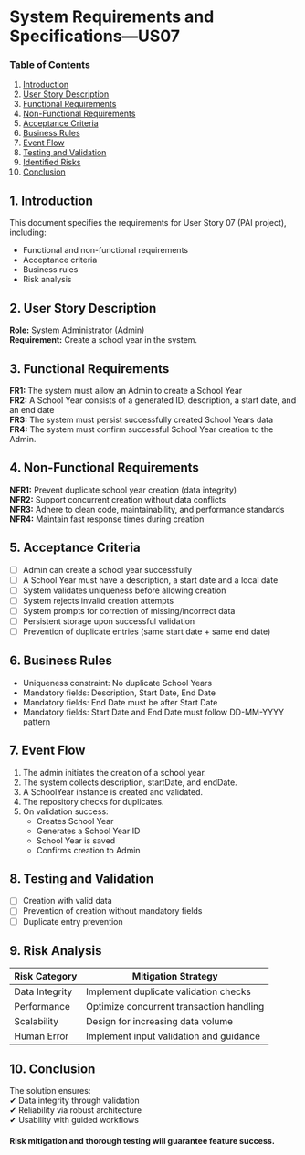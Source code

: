 # System Requirements and Specifications—US07 #

### Table of Contents

1. [Introduction](#1-introduction)
2. [User Story Description](#2-user-story-description)
3. [Functional Requirements](#3-functional-requirements)
4. [Non-Functional Requirements](#4-non-functional-requirements)
5. [Acceptance Criteria](#5-acceptance-criteria)
6. [Business Rules](#6-business-rules)
7. [Event Flow](#7-event-flow)
8. [Testing and Validation](#8-testing-and-validation)
9. [Identified Risks](#9-risk-analysis)
10. [Conclusion](#10-conclusion)

## 1. Introduction
This document specifies the requirements for User Story 07 (PAI project), including:
- Functional and non-functional requirements
- Acceptance criteria
- Business rules
- Risk analysis  

## 2. User Story Description
**Role:** System Administrator (Admin)  
**Requirement:** Create a school year in the system.

## 3. Functional Requirements
**FR1:** The system must allow an Admin to create a School Year  
**FR2:** A School Year consists of a generated ID, description, a start date, and an end date  
**FR3:** The system must persist successfully created School Years data  
**FR4:** The system must confirm successful School Year creation to the Admin.

## 4. Non-Functional Requirements
**NFR1:** Prevent duplicate school year creation (data integrity)  
**NFR2:** Support concurrent creation without data conflicts  
**NFR3:** Adhere to clean code, maintainability, and performance standards  
**NFR4:** Maintain fast response times during creation

## 5. Acceptance Criteria
- [ ] Admin can create a school year successfully  
- [ ] A School Year must have a description, a start date and a local date  
- [ ] System validates uniqueness before allowing creation
- [ ] System rejects invalid creation attempts
- [ ] System prompts for correction of missing/incorrect data
- [ ] Persistent storage upon successful validation
- [ ] Prevention of duplicate entries (same start date + same end date)

## 6. Business Rules
- Uniqueness constraint: No duplicate School Years
- Mandatory fields: Description, Start Date, End Date
- Mandatory fields: End Date must be after Start Date
- Mandatory fields: Start Date and End Date must follow DD-MM-YYYY pattern

## 7. Event Flow
1. The admin initiates the creation of a school year.
2. The system collects description, startDate, and endDate.
3. A SchoolYear instance is created and validated.
4. The repository checks for duplicates.
5. On validation success:
    - Creates School Year
    - Generates a School Year ID
    - School Year is saved
    - Confirms creation to Admin

## 8. Testing and Validation
- [ ] Creation with valid data
- [ ] Prevention of creation without mandatory fields
- [ ] Duplicate entry prevention

## 9. Risk Analysis
| Risk Category  | Mitigation Strategy                      |  
|----------------|------------------------------------------|  
| Data Integrity | Implement duplicate validation checks    |  
| Performance    | Optimize concurrent transaction handling |  
| Scalability    | Design for increasing data volume        |  
| Human Error    | Implement input validation and guidance  |  

## 10. Conclusion
The solution ensures:  
✔ Data integrity through validation  
✔ Reliability via robust architecture  
✔ Usability with guided workflows

#### Risk mitigation and thorough testing will guarantee feature success.  